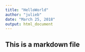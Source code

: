 ```yaml
---
title: "HelloWorld"
author: "julieb"
date: "March 25, 2018"
output: html_document
---
```


## This is a markdown file

